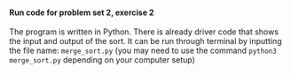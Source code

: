 #### Run code for problem set 2, exercise 2

The program is written in Python. There is already driver code that shows the input and output of the sort. It can be run through terminal by inputting the file name: `merge_sort.py` (you may need to use the command `python3 merge_sort.py` depending on your computer setup)
